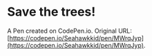 # Save the trees!

A Pen created on CodePen.io. Original URL: [https://codepen.io/Seahawkkid/pen/MWrqJyp](https://codepen.io/Seahawkkid/pen/MWrqJyp).

